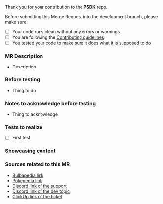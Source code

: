 Thank you for your contribution to the **PSDK** repo.

Before submitting this Merge Request into the development branch, please make sure:
- [ ] Your code runs clean without any errors or warnings
- [ ] You are following the [Contributing guidelines](../development/CONTRIBUTING.md)
- [ ] You tested your code to make sure it does what it is supposed to do

### MR Description
- Description

### Before testing
- Thing to do

### Notes to acknowledge before testing
- Thing to acknowledge

### Tests to realize
- [ ] First test

<!-- if appliable !-->
### Showcasing content
<!-- [image showcasing](url_image.png) !-->
<!-- [video showcasing](url_video.mp4) !-->

<!-- if appliable !-->
### Sources related to this MR
- [Bulbapedia link](https://bulbapedia.bulbagarden.net)
- [Pokepedia link](https://www.pokepedia.fr)
- [Discord link of the support](https://ptb.discord.com)
- [Discord link of the dev topic](https://ptb.discord.com)
- [ClickUp link of the ticket](https://app.clickup.com)
